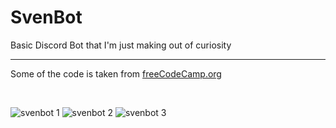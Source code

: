 # SvenBot
Basic Discord Bot that I'm just making out of curiosity
<hr>

<p>Some of the code is taken from <a href="https://www.youtube.com/watch?v=SPTfmiYiuok">freeCodeCamp.org</a></p>

<br> 

![svenbot 1](https://user-images.githubusercontent.com/91065258/160186011-3e35e3b7-c799-4f90-bc39-5f3637668d89.png)
![svenbot 2](https://user-images.githubusercontent.com/91065258/160186039-c7225e55-b01c-415d-be07-beae511a2778.png)
![svenbot 3](https://user-images.githubusercontent.com/91065258/160186048-79b16e6f-b294-4024-85ce-4ae128a8fb04.png)
